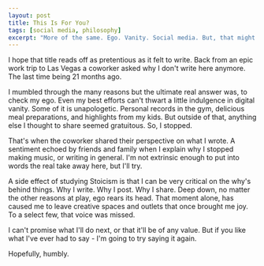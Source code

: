 ```yaml
---
layout: post
title: This Is For You?
tags: [social media, philosophy]
excerpt: "More of the same. Ego. Vanity. Social media. But, that might be ok."
---
```


I hope that title reads off as pretentious as it felt to write. Back from an epic work trip to Las Vegas a coworker asked why I don't write here anymore. The last time being 21 months ago.

I mumbled through the many reasons but the ultimate real answer was, to check my ego. Even my best efforts can't thwart a little indulgence in digital vanity. Some of it is unapologetic. Personal records in the gym, delicious meal preparations, and highlights from my kids. But outside of that, anything else I thought to share seemed gratuitous. So, I stopped.

That's when the coworker shared their perspective on what I wrote. A sentiment echoed by friends and family when I explain why I stopped making music, or writing in general. I'm not extrinsic enough to put into words the real take away here, but I'll try.

A side effect of studying Stoicism is that I can be very critical on the why's behind things. Why I write. Why I post. Why I share. Deep down, no matter the other reasons at play, ego rears its head. That moment alone, has caused me to leave creative spaces and outlets that once brought me joy. To a select few, that voice was missed.

I can't promise what I'll do next, or that it'll be of any value. But if you like what I've ever had to say - I'm going to try saying it again. 

Hopefully, humbly. 
